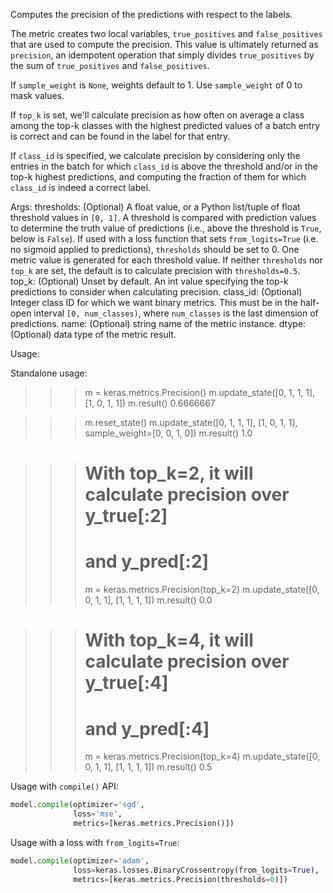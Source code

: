 Computes the precision of the predictions with respect to the labels.

The metric creates two local variables, `true_positives` and
`false_positives` that are used to compute the precision. This value is
ultimately returned as `precision`, an idempotent operation that simply
divides `true_positives` by the sum of `true_positives` and
`false_positives`.

If `sample_weight` is `None`, weights default to 1.
Use `sample_weight` of 0 to mask values.

If `top_k` is set, we'll calculate precision as how often on average a class
among the top-k classes with the highest predicted values of a batch entry
is correct and can be found in the label for that entry.

If `class_id` is specified, we calculate precision by considering only the
entries in the batch for which `class_id` is above the threshold and/or in
the top-k highest predictions, and computing the fraction of them for which
`class_id` is indeed a correct label.

Args:
    thresholds: (Optional) A float value, or a Python list/tuple of float
        threshold values in `[0, 1]`. A threshold is compared with
        prediction values to determine the truth value of predictions (i.e.,
        above the threshold is `True`, below is `False`). If used with a
        loss function that sets `from_logits=True` (i.e. no sigmoid applied
        to predictions), `thresholds` should be set to 0. One metric value
        is generated for each threshold value. If neither `thresholds` nor
        `top_k` are set, the default is to calculate precision with
        `thresholds=0.5`.
    top_k: (Optional) Unset by default. An int value specifying the top-k
        predictions to consider when calculating precision.
    class_id: (Optional) Integer class ID for which we want binary metrics.
        This must be in the half-open interval `[0, num_classes)`, where
        `num_classes` is the last dimension of predictions.
    name: (Optional) string name of the metric instance.
    dtype: (Optional) data type of the metric result.

Usage:

Standalone usage:

>>> m = keras.metrics.Precision()
>>> m.update_state([0, 1, 1, 1], [1, 0, 1, 1])
>>> m.result()
0.6666667

>>> m.reset_state()
>>> m.update_state([0, 1, 1, 1], [1, 0, 1, 1], sample_weight=[0, 0, 1, 0])
>>> m.result()
1.0

>>> # With top_k=2, it will calculate precision over y_true[:2]
>>> # and y_pred[:2]
>>> m = keras.metrics.Precision(top_k=2)
>>> m.update_state([0, 0, 1, 1], [1, 1, 1, 1])
>>> m.result()
0.0

>>> # With top_k=4, it will calculate precision over y_true[:4]
>>> # and y_pred[:4]
>>> m = keras.metrics.Precision(top_k=4)
>>> m.update_state([0, 0, 1, 1], [1, 1, 1, 1])
>>> m.result()
0.5

Usage with `compile()` API:

```python
model.compile(optimizer='sgd',
              loss='mse',
              metrics=[keras.metrics.Precision()])
```

Usage with a loss with `from_logits=True`:

```python
model.compile(optimizer='adam',
              loss=keras.losses.BinaryCrossentropy(from_logits=True),
              metrics=[keras.metrics.Precision(thresholds=0)])
```
